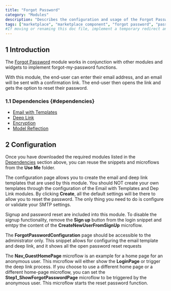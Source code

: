 ```yaml
---
title: "Forgot Password"
category: "Modules"
description: "Describes the configuration and usage of the Forgot Password module, which is available in the Mendix Marketplace."
tags: ["marketplace", "marketplace component", "forgot password", "password", "login", "credentials", "platform support"]
#If moving or renaming this doc file, implement a temporary redirect and let the respective team know they should update the URL in the product. See Mapping to Products for more details.
---
```


## 1 Introduction

The [Forgot Password](https://marketplace.mendix.com/link/component/1296/) module works in conjunction with other modules and widgets to implement forgot-my-password functions. 

With this module, the end-user can enter their email address, and an email will be sent with a confirmation link. The end-user then opens the link and gets the option to reset their password. 

### 1.1 Dependencies {#dependencies}

* [Email with Templates](email-with-templates)
* [Deep Link](deep-link)
* [Encryption](encryption)
* [Model Reflection](model-reflection)

## 2 Configuration

Once you have downloaded the required modules listed in the [Dependencies](#dependencies) section above, you can reuse the snippets and microflows from the **Use Me** folder.

The configuration page allows you to create the email and deep link templates that are used by this module. You should NOT create your own templates through the configuration of the Email with Templates and Dep Link modules. By clicking **Create**, all the default settings will be there to allow you to reset the password. The only thing you need to do is configure or validate your SMTP settings. 

Signup and password reset are included into this module. To disable the signup functionality, remove the **Sign up** button from the login snippet and emtpy the content of the **CreateNewUserFromSignUp** microflow.

The **ForgotPasswordConfiguration** page should be accessible to the administrator only. This snippet allows for configuring the email template and deep link, and it shows all the open password reset requests

The **Nav_GuestHomePage** microflow is an example for a home page for an anonymous user. This microflow will either show the **LoginPage** or trigger the deep link process. If you choose to use a different home page or a different home-page microflow, you can set the **Step1_ShowForgotPasswordPage** microflow to be triggered by the anonymous user. This microflow starts the reset password function.
